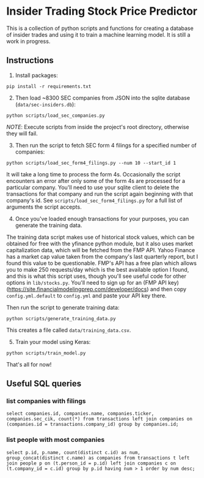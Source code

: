 # Insider Trading Stock Price Predictor

This is a collection of python scripts and functions for creating a database of insider trades and using it to train a machine learning model. It is still a work in progress.

## Instructions

1. Install packages:

```
pip install -r requirements.txt
```

2. Then load ~8300 SEC companies from JSON into the sqlite database (`data/sec-insiders.db`):

```
python scripts/load_sec_companies.py
```

*NOTE*: Execute scripts from inside the project's root directory, otherwise they will fail.

3. Then run the script to fetch SEC form 4 filings for a specified number of companies:

```
python scripts/load_sec_form4_filings.py --num 10 --start_id 1
```

It will take a long time to process the form 4s. Occasionally the script encounters an error after only some of the form 4s are processed for a particular company. You'll need to use your sqlite client to delete the transactions for that company and run the script again beginning with that company's id. See `scripts/load_sec_form4_filings.py` for a full list of arguments the script accepts.

4. Once you've loaded enough transactions for your purposes, you can generate the training data.

The training data script makes use of historical stock values, which can be obtained for free with the yfinance python module, but it also uses market capitalization data, which will be fetched from the FMP API. Yahoo Finance has a market cap value taken from the company's last quarterly report, but I found this value to be questionable. FMP's API has a free plan which allows you to make 250 requests/day which is the best available option I found, and this is what this script uses, though you'll see useful code for other options in `lib/stocks.py`. You'll need to sign up for an (FMP API key)(https://site.financialmodelingprep.com/developer/docs) and then copy `config.yml.default` to `config.yml` and paste your API key there.

Then run the script to generate training data:

```
python scripts/generate_training_data.py
```

This creates a file called `data/training_data.csv`.

5. Train your model using Keras:

```
python scripts/train_model.py
```

That's all for now!

## Useful SQL queries

### list companies with filings
```
select companies.id, companies.name, companies.ticker, companies.sec_cik, count(*) from transactions left join companies on (companies.id = transactions.company_id) group by companies.id;
```

### list people with most companies
```
select p.id, p.name, count(distinct c.id) as num, group_concat(distinct c.name) as companies from transactions t left join people p on (t.person_id = p.id) left join companies c on (t.company_id = c.id) group by p.id having num > 1 order by num desc;
```
